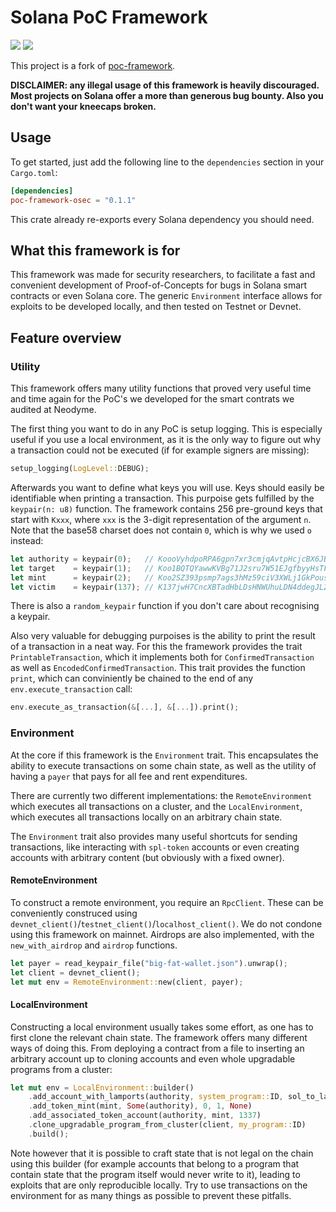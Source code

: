 # Solana PoC Framework

[![](https://img.shields.io/crates/v/poc-framework-osec)](https://crates.io/crates/poc-framework-osec) [![](https://docs.rs/poc-framework-osec/badge.svg)](https://docs.rs/poc-framework-osec/)

This project is a fork of [poc-framework](https://crates.io/crates/poc-framework).

**DISCLAIMER: any illegal usage of this framework is heavily discouraged. Most projects on Solana offer a more than generous bug bounty. Also you don't want your kneecaps broken.**

## Usage
To get started, just add the following line to the `dependencies` section in your `Cargo.toml`:
```toml
[dependencies]
poc-framework-osec = "0.1.1"
```
This crate already re-exports every Solana dependency you should need.

## What this framework is for
This framework was made for security researchers, to facilitate a fast and convenient development of Proof-of-Concepts for bugs in Solana smart contracts or even Solana core. The generic `Environment` interface allows for exploits to be developed locally, and then tested on Testnet or Devnet.

## Feature overview

### Utility
This framework offers many utility functions that proved very useful time and time again for the PoC's we developed for the smart contrats we audited at Neodyme.

The first thing you want to do in any PoC is setup logging. This is especially useful if you use a local environment, as it is the only way to figure out why a transaction could not be executed (if for example signers are missing):
```rust
setup_logging(LogLevel::DEBUG);
```

Afterwards you want to define what keys you will use. Keys should easily be identifiable when printing a transaction. This purpoise gets fulfilled by the `keypair(n: u8)` function. The framework contains 256 pre-ground keys that start with `Kxxx`, where `xxx` is the 3-digit representation of the argument `n`. Note that the base58 charset does not contain `0`, which is why we used `o` instead:
```rust
let authority = keypair(0);   // KoooVyhdpoRPA6gpn7xr3cmjqAvtpHcjcBX6JBKu1nf
let target    = keypair(1);   // Koo1BQTQYawwKVBg71J2sru7W51EJgfbyyHsTFCssRW
let mint      = keypair(2);   // Koo2SZ393psmp7ags3hMz59ciV3XWLj1GkPousNgTH1
let victim    = keypair(137); // K137jwH7CncXBTadHbLDsHNWUhuLDN4ddegJL2hmn6u
```
There is also a `random_keypair` function if you don't care about recognising a keypair.

Also very valuable for debugging purpoises is the ability to print the result of a transaction in a neat way. For this the framework provides the trait `PrintableTransaction`, which it implements both for `ConfirmedTransaction` as well as `EncodedConfirmedTransaction`. This trait provides the function `print`, which can conviniently be chained to the end of any `env.execute_transaction` call:
```rust
env.execute_as_transaction(&[...], &[...]).print();
```



### Environment
At the core if this framework is the `Environment` trait. This encapsulates the ability to execute transactions on some chain state, as well as the utility of having a `payer` that pays for all fee and rent expenditures.

There are currently two different implementations: the `RemoteEnvironment` which executes all transactions on a cluster, and the `LocalEnvironment`, which executes all transactions locally on an arbitrary chain state.

The `Environment` trait also provides many useful shortcuts for sending transactions, like interacting with `spl-token` accounts or even creating accounts with arbitrary content (but obviously with a fixed owner).

#### RemoteEnvironment
To construct a remote environment, you require an `RpcClient`. These can be conveniently construced using `devnet_client()`/`testnet_client()`/`localhost_client()`. We do not condone using this framework on mainnet. Airdrops are also implemented, with the `new_with_airdrop` and `airdrop` functions.
```rust
let payer = read_keypair_file("big-fat-wallet.json").unwrap();
let client = devnet_client();
let mut env = RemoteEnvironment::new(client, payer);
```

#### LocalEnvironment
Constructing a local environment usually takes some effort, as one has to first clone the relevant chain state. The framework offers many different ways of doing this. From deploying a contract from a file to inserting an arbitrary account up to cloning accounts and even whole upgradable programs from a cluster:
```rust
let mut env = LocalEnvironment::builder()
    .add_account_with_lamports(authority, system_program::ID, sol_to_lamports(10.0))
    .add_token_mint(mint, Some(authority), 0, 1, None)
    .add_associated_token_account(authority, mint, 1337)
    .clone_upgradable_program_from_cluster(client, my_program::ID)
    .build();
```
Note however that it is possible to craft state that is not legal on the chain using this builder (for example accounts that belong to a program that contain state that the program itself would never write to it), leading to exploits that are only reproducible locally. Try to use transactions on the environment for as many things as possible to prevent these pitfalls.
